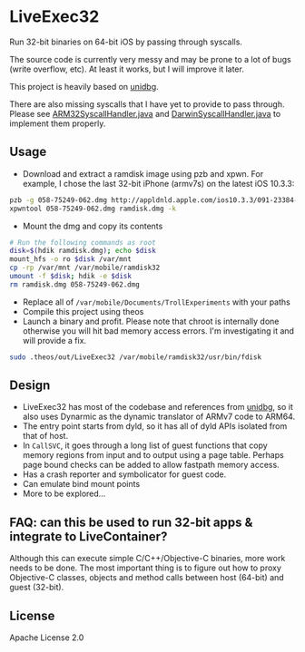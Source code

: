 # LiveExec32
Run 32-bit binaries on 64-bit iOS by passing through syscalls.

The source code is currently very messy and may be prone to a lot of bugs (write overflow, etc). At least it works, but I will improve it later.

This project is heavily based on [unidbg](https://github.com/zhkl0228/unidbg).

There are also missing syscalls that I have yet to provide to pass through. Please see [ARM32SyscallHandler.java](https://github.com/zhkl0228/unidbg/blob/master/unidbg-ios/src/main/java/com/github/unidbg/ios/ARM32SyscallHandler.java) and [DarwinSyscallHandler.java](https://github.com/zhkl0228/unidbg/blob/master/unidbg-ios/src/main/java/com/github/unidbg/ios/DarwinSyscallHandler.java) to implement them properly.

## Usage
- Download and extract a ramdisk image using pzb and xpwn. For example, I chose the last 32-bit iPhone (armv7s) on the latest iOS 10.3.3:
```bash
pzb -g 058-75249-062.dmg http://appldnld.apple.com/ios10.3.3/091-23384-20170719-CA966D80-6977-11E7-9F96-3E9100BA0AE3/iPhone_4.0_32bit_10.3.3_14G60_Restore.ipsw
xpwntool 058-75249-062.dmg ramdisk.dmg -k
```
- Mount the dmg and copy its contents
```bash
# Run the following commands as root
disk=$(hdik ramdisk.dmg); echo $disk
mount_hfs -o ro $disk /var/mnt
cp -rp /var/mnt /var/mobile/ramdisk32
umount -f $disk; hdik -e $disk
rm ramdisk.dmg 058-75249-062.dmg
```
- Replace all of `/var/mobile/Documents/TrollExperiments` with your paths
- Compile this project using theos
- Launch a binary and profit. Please note that chroot is internally done otherwise you will hit bad memory access errors. I'm investigating it and will provide a fix.
```bash
sudo .theos/out/LiveExec32 /var/mobile/ramdisk32/usr/bin/fdisk
```

## Design
- LiveExec32 has most of the codebase and references from [unidbg](https://github.com/zhkl0228/unidbg), so it also uses Dynarmic as the dynamic translator of ARMv7 code to ARM64.
- The entry point starts from dyld, so it has all of dyld APIs isolated from that of host.
- In `CallSVC`, it goes through a long list of guest functions that copy memory regions from input and to output using a page table. Perhaps page bound checks can be added to allow fastpath memory access.
- Has a crash reporter and symbolicator for guest code.
- Can emulate bind mount points
- More to be explored...

## FAQ: can this be used to run 32-bit apps & integrate to LiveContainer?
Although this can execute simple C/C++/Objective-C binaries, more work needs to be done. The most important thing is to figure out how to proxy Objective-C classes, objects and method calls between host (64-bit) and guest (32-bit).

## License
Apache License 2.0
